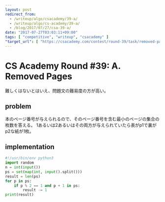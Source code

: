 ```yaml
---
layout: post
redirect_from:
  - /writeup/algo/csacademy/39-a/
  - /writeup/algo/cs-academy/39-a/
  - /blog/2017/07/27/csa-39-a/
date: "2017-07-27T03:03:11+09:00"
tags: [ "competitive", "writeup", "csacademy" ]
"target_url": [ "https://csacademy.com/contest/round-39/task/removed-pages/" ]
---
```


# CS Academy Round #39: A. Removed Pages

難しくはないとはいえ、問題文の難易度の方が高い。

## problem

本のページ番号が与えられるので、そのページ番号を含む最小のページの集合の枚数を答える。
$1$あるいは$2$あるいはその両方が与えられていたら表がp$1$で裏がp$2$な紙が$1$枚。

## implementation

``` python
#!/usr/bin/env python3
import random
n = int(input())
ps = set(map(int, input().split()))
result = len(ps)
for p in ps:
    if p % 2 == 1 and p + 1 in ps:
        result -= 1
print(result)
```
